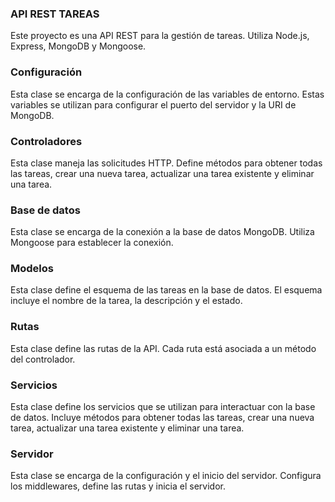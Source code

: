 ### API REST TAREAS
Este proyecto es una API REST para la gestión de tareas. Utiliza Node.js, Express, MongoDB y Mongoose.

### Configuración 
Esta clase se encarga de la configuración de las variables de entorno. Estas variables se utilizan para configurar el puerto del servidor y la URI de MongoDB.

### Controladores 
Esta clase maneja las solicitudes HTTP. Define métodos para obtener todas las tareas, crear una nueva tarea, actualizar una tarea existente y eliminar una tarea.

### Base de datos 
Esta clase se encarga de la conexión a la base de datos MongoDB. Utiliza Mongoose para establecer la conexión.

### Modelos 
Esta clase define el esquema de las tareas en la base de datos. El esquema incluye el nombre de la tarea, la descripción y el estado.

### Rutas 
Esta clase define las rutas de la API. Cada ruta está asociada a un método del controlador.

### Servicios 
Esta clase define los servicios que se utilizan para interactuar con la base de datos. Incluye métodos para obtener todas las tareas, crear una nueva tarea, actualizar una tarea existente y eliminar una tarea.

### Servidor 
Esta clase se encarga de la configuración y el inicio del servidor. Configura los middlewares, define las rutas y inicia el servidor.
